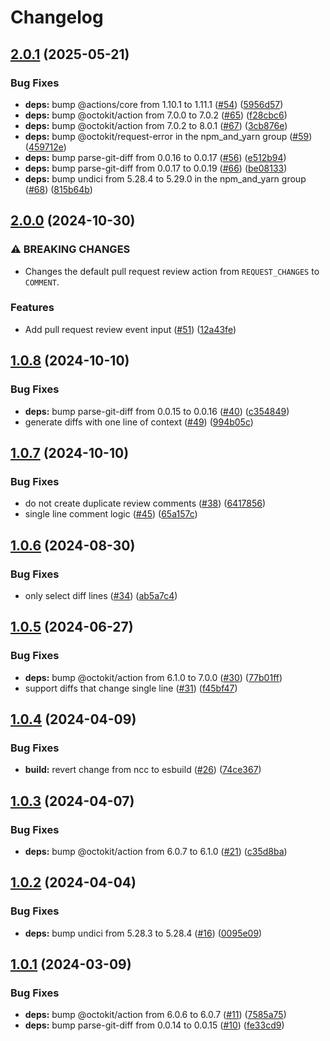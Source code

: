 # Changelog

## [2.0.1](https://github.com/parkerbxyz/suggest-changes/compare/v2.0.0...v2.0.1) (2025-05-21)


### Bug Fixes

* **deps:** bump @actions/core from 1.10.1 to 1.11.1 ([#54](https://github.com/parkerbxyz/suggest-changes/issues/54)) ([5956d57](https://github.com/parkerbxyz/suggest-changes/commit/5956d57522bccf7bca944b66fd620c4456ba1c6a))
* **deps:** bump @octokit/action from 7.0.0 to 7.0.2 ([#65](https://github.com/parkerbxyz/suggest-changes/issues/65)) ([f28cbc6](https://github.com/parkerbxyz/suggest-changes/commit/f28cbc6561399ec729ee3ed5a9623619f44961c0))
* **deps:** bump @octokit/action from 7.0.2 to 8.0.1 ([#67](https://github.com/parkerbxyz/suggest-changes/issues/67)) ([3cb876e](https://github.com/parkerbxyz/suggest-changes/commit/3cb876e81b6c58f1008f67f81bc2fd5c7f14af0f))
* **deps:** bump @octokit/request-error in the npm_and_yarn group ([#59](https://github.com/parkerbxyz/suggest-changes/issues/59)) ([459712e](https://github.com/parkerbxyz/suggest-changes/commit/459712ee6d904111222530ad28ff6cd8a4218e56))
* **deps:** bump parse-git-diff from 0.0.16 to 0.0.17 ([#56](https://github.com/parkerbxyz/suggest-changes/issues/56)) ([e512b94](https://github.com/parkerbxyz/suggest-changes/commit/e512b942606c6d2f610591e04aec16381be5cc24))
* **deps:** bump parse-git-diff from 0.0.17 to 0.0.19 ([#66](https://github.com/parkerbxyz/suggest-changes/issues/66)) ([be08133](https://github.com/parkerbxyz/suggest-changes/commit/be0813317ed5d5a000a78a339576d98ef17fb650))
* **deps:** bump undici from 5.28.4 to 5.29.0 in the npm_and_yarn group ([#68](https://github.com/parkerbxyz/suggest-changes/issues/68)) ([815b64b](https://github.com/parkerbxyz/suggest-changes/commit/815b64b76a8e8e3439f2c74091ca665b8ff73656))

## [2.0.0](https://github.com/parkerbxyz/suggest-changes/compare/v1.0.8...v2.0.0) (2024-10-30)


### ⚠ BREAKING CHANGES

* Changes the default pull request review action from `REQUEST_CHANGES` to `COMMENT`.

### Features

* Add pull request review event input ([#51](https://github.com/parkerbxyz/suggest-changes/issues/51)) ([12a43fe](https://github.com/parkerbxyz/suggest-changes/commit/12a43fe109109fb30da138552a09110aaa05fbc2))

## [1.0.8](https://github.com/parkerbxyz/suggest-changes/compare/v1.0.7...v1.0.8) (2024-10-10)


### Bug Fixes

* **deps:** bump parse-git-diff from 0.0.15 to 0.0.16 ([#40](https://github.com/parkerbxyz/suggest-changes/issues/40)) ([c354849](https://github.com/parkerbxyz/suggest-changes/commit/c35484939d5468a93d4c281bff5fa1e67a8339ec))
* generate diffs with one line of context ([#49](https://github.com/parkerbxyz/suggest-changes/issues/49)) ([994b05c](https://github.com/parkerbxyz/suggest-changes/commit/994b05c86015100c4eda318cb65edfad5dfc381c))

## [1.0.7](https://github.com/parkerbxyz/suggest-changes/compare/v1.0.6...v1.0.7) (2024-10-10)


### Bug Fixes

* do not create duplicate review comments ([#38](https://github.com/parkerbxyz/suggest-changes/issues/38)) ([6417856](https://github.com/parkerbxyz/suggest-changes/commit/6417856286dbc2a7fea6ec6d01744762e6bd9b5f))
* single line comment logic ([#45](https://github.com/parkerbxyz/suggest-changes/issues/45)) ([65a157c](https://github.com/parkerbxyz/suggest-changes/commit/65a157c51fe70f67e0e3b509f54731d495119987))

## [1.0.6](https://github.com/parkerbxyz/suggest-changes/compare/v1.0.5...v1.0.6) (2024-08-30)


### Bug Fixes

* only select diff lines ([#34](https://github.com/parkerbxyz/suggest-changes/issues/34)) ([ab5a7c4](https://github.com/parkerbxyz/suggest-changes/commit/ab5a7c493c9cd0fd803fc03b7dbb0b46f0fac814))

## [1.0.5](https://github.com/parkerbxyz/suggest-changes/compare/v1.0.4...v1.0.5) (2024-06-27)


### Bug Fixes

* **deps:** bump @octokit/action from 6.1.0 to 7.0.0 ([#30](https://github.com/parkerbxyz/suggest-changes/issues/30)) ([77b01ff](https://github.com/parkerbxyz/suggest-changes/commit/77b01ff6a926cf69c20028f148abee77d78090f4))
* support diffs that change single line ([#31](https://github.com/parkerbxyz/suggest-changes/issues/31)) ([f45bf47](https://github.com/parkerbxyz/suggest-changes/commit/f45bf47bb83a2b96a4fe053751de48719e3cec37))

## [1.0.4](https://github.com/parkerbxyz/suggest-changes/compare/v1.0.3...v1.0.4) (2024-04-09)


### Bug Fixes

* **build:** revert change from ncc to esbuild ([#26](https://github.com/parkerbxyz/suggest-changes/issues/26)) ([74ce367](https://github.com/parkerbxyz/suggest-changes/commit/74ce367024c362b52830e597181144172a4c6b97))

## [1.0.3](https://github.com/parkerbxyz/suggest-changes/compare/v1.0.2...v1.0.3) (2024-04-07)


### Bug Fixes

* **deps:** bump @octokit/action from 6.0.7 to 6.1.0 ([#21](https://github.com/parkerbxyz/suggest-changes/issues/21)) ([c35d8ba](https://github.com/parkerbxyz/suggest-changes/commit/c35d8ba468a10051e523f4382e5706beac22fd33))

## [1.0.2](https://github.com/parkerbxyz/suggest-changes/compare/v1.0.1...v1.0.2) (2024-04-04)


### Bug Fixes

* **deps:** bump undici from 5.28.3 to 5.28.4 ([#16](https://github.com/parkerbxyz/suggest-changes/issues/16)) ([0095e09](https://github.com/parkerbxyz/suggest-changes/commit/0095e0925aae1f8c355dc7bb679235a6eba8db04))

## [1.0.1](https://github.com/parkerbxyz/suggest-changes/compare/v1.0.0...v1.0.1) (2024-03-09)


### Bug Fixes

* **deps:** bump @octokit/action from 6.0.6 to 6.0.7 ([#11](https://github.com/parkerbxyz/suggest-changes/issues/11)) ([7585a75](https://github.com/parkerbxyz/suggest-changes/commit/7585a75a2cd7c63ad003c8d5f8f33a3cd9822a5b))
* **deps:** bump parse-git-diff from 0.0.14 to 0.0.15 ([#10](https://github.com/parkerbxyz/suggest-changes/issues/10)) ([fe33cd9](https://github.com/parkerbxyz/suggest-changes/commit/fe33cd9289da812497ed627fb0977dfc4a985774))
